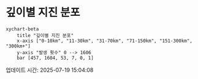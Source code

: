 # 깊이별 지진 분포

```mermaid
xychart-beta
    title "깊이별 지진 분포"
    x-axis ["0-10km", "11-30km", "31-70km", "71-150km", "151-300km", "300km+"]
    y-axis "발생 횟수" 0 --> 1606
    bar [457, 1604, 53, 7, 0, 1]
```

업데이트 시간: 2025-07-19 15:04:08

